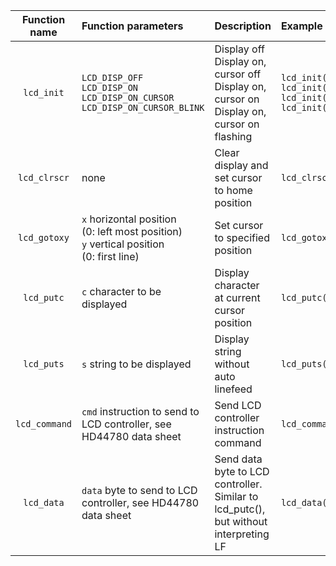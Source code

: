 | **Function name** | **Function parameters** | **Description** | **Example** |
|:-:|:--|:--|:--|
| `lcd_init` | `LCD_DISP_OFF` <br /> `LCD_DISP_ON` <br /> `LCD_DISP_ON_CURSOR` <br /> `LCD_DISP_ON_CURSOR_BLINK` |   Display off <br /> Display on, cursor off <br /> Display on, cursor on <br /> Display on, cursor on flashing | `lcd_init(LCD_DISP_OFF);` <br /> `lcd_init(LCD_DISP_ON);` <br /> `lcd_init(LCD_DISP_ON_CURSOR);` <br /> `lcd_init(LCD_DISP_ON_CURSOR_BLINK);` |
| `lcd_clrscr` | none | Clear display and set cursor to home position | `lcd_clrscr();` |
| `lcd_gotoxy` | `x` horizontal position <br />    (0: left most position) <br /> `y`	vertical position <br />    (0: first line) | Set cursor to specified position | `lcd_gotoxy(1,4);` |
| `lcd_putc` | `c` character to be displayed | Display character at current cursor position | `lcd_putc('a');` |
| `lcd_puts` | `s` string to be displayed | Display string without auto linefeed | `lcd_puts("Hello world!");` |
| `lcd_command` | `cmd`	instruction to send to LCD controller, see HD44780 data sheet | Send LCD controller instruction command | `lcd_command();` |
| `lcd_data` | `data`	byte to send to LCD controller, see HD44780 data sheet | Send data byte to LCD controller. <br /> Similar to lcd_putc(), but without interpreting LF | `lcd_data();` | 

                   
